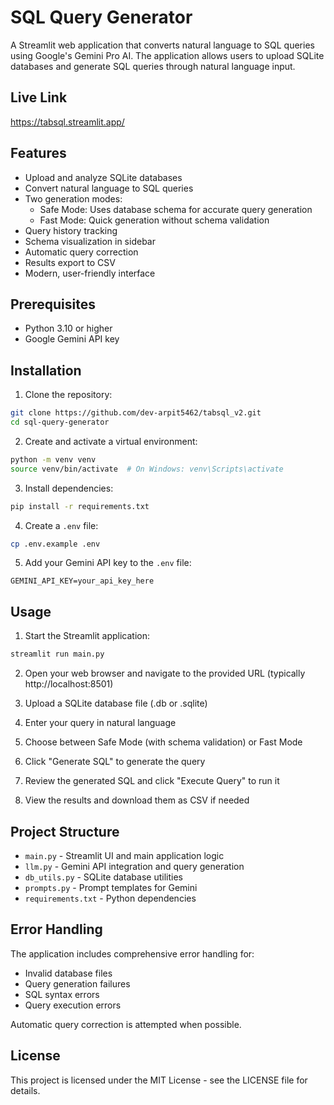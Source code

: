 # SQL Query Generator

A Streamlit web application that converts natural language to SQL queries using Google's Gemini Pro AI. The application allows users to upload SQLite databases and generate SQL queries through natural language input.

## Live Link
https://tabsql.streamlit.app/

## Features

- Upload and analyze SQLite databases
- Convert natural language to SQL queries
- Two generation modes:
  - Safe Mode: Uses database schema for accurate query generation
  - Fast Mode: Quick generation without schema validation
- Query history tracking
- Schema visualization in sidebar
- Automatic query correction
- Results export to CSV
- Modern, user-friendly interface

## Prerequisites

- Python 3.10 or higher
- Google Gemini API key

## Installation

1. Clone the repository:
```bash
git clone https://github.com/dev-arpit5462/tabsql_v2.git
cd sql-query-generator
```

2. Create and activate a virtual environment:
```bash
python -m venv venv
source venv/bin/activate  # On Windows: venv\Scripts\activate
```

3. Install dependencies:
```bash
pip install -r requirements.txt
```

4. Create a `.env` file:
```bash
cp .env.example .env
```

5. Add your Gemini API key to the `.env` file:
```
GEMINI_API_KEY=your_api_key_here
```

## Usage

1. Start the Streamlit application:
```bash
streamlit run main.py
```

2. Open your web browser and navigate to the provided URL (typically http://localhost:8501)

3. Upload a SQLite database file (.db or .sqlite)

4. Enter your query in natural language

5. Choose between Safe Mode (with schema validation) or Fast Mode

6. Click "Generate SQL" to generate the query

7. Review the generated SQL and click "Execute Query" to run it

8. View the results and download them as CSV if needed

## Project Structure

- `main.py` - Streamlit UI and main application logic
- `llm.py` - Gemini API integration and query generation
- `db_utils.py` - SQLite database utilities
- `prompts.py` - Prompt templates for Gemini
- `requirements.txt` - Python dependencies

## Error Handling

The application includes comprehensive error handling for:
- Invalid database files
- Query generation failures
- SQL syntax errors
- Query execution errors

Automatic query correction is attempted when possible.


## License

This project is licensed under the MIT License - see the LICENSE file for details. 
